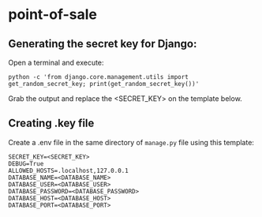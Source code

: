 # point-of-sale

## Generating the secret key for Django:
Open a terminal and execute:
```
python -c 'from django.core.management.utils import get_random_secret_key; print(get_random_secret_key())'
```
Grab the output and replace the <SECRET_KEY> on the template below.

## Creating .key file
Create a .env file in the same directory of `manage.py` file using this template:

```
SECRET_KEY=<SECRET_KEY>
DEBUG=True
ALLOWED_HOSTS=.localhost,127.0.0.1
DATABASE_NAME=<DATABASE_NAME>
DATABASE_USER=<DATABASE_USER>
DATABASE_PASSWORD=<DATABASE_PASSWORD>
DATABASE_HOST=<DATABASE_HOST>
DATABASE_PORT=<DATABASE_PORT>
```
